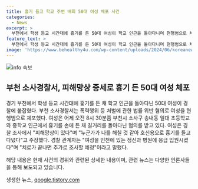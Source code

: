```yaml
---
title: 흉기 들고 학교 주변 배회 50대 여성 체포 사건
categories:
  - News
excerpt: >
  부천에서 학생 등교 시간대에 흉기를 든 50대 여성이 학교 인근을 돌아다니며 현행범으로 체포됐다. 여성은 피해망상을 주장하며 정신과 병원에 응급 입원시켜진 상태이고, 추가적인 조사가 예정되어 있다.
feature_text: >
  부천에서 학생 등교 시간대에 흉기를 든 50대 여성이 학교 인근을 돌아다니며 현행범으로 체포됐다. 여성은 피해망상을 주장하며 정신과 병원에 응급 입원시켜진 상태이고, 추가적인 조사가 예정되어 있다.
image: 'https://www.behealthy4u.com/wp-content/uploads/2024/06/koreanews.jpg'
---
```


<p><img src="https://www.behealthy4u.com/wp-content/uploads/2024/06/koreanews.jpg" alt="info 속보" /></p>

<h2 data-ke-size="size26">부천 소사경찰서, 피해망상 증세로 흉기 든 50대 여성 체포</h2>

<p data-ke-size="size16">경기 부천에서 학생 등교 시간대에 흉기를 든 채 학교 인근을 돌아다닌 50대 여성이 경찰에 붙잡혔다. 부천 소사경찰서는 폭력행위 등 처벌에 관한 법률 위반 혐의로 여성을 현행범으로 체포했다. 여성은 어제 오전 8시 30분쯤 부천시 소사구 송내동 일대 초등학교와 중학교 인근에서 흉기를 손에 든 채 길거리를 돌아다닌 혐의를 받고 있다. 여성은 경찰 조사에서 "피해망상이 있다"며 "누군가가 나를 해칠 것 같아 호신용으로 흉기를 들고 다녔다"고 주장했다. 경찰 관계자는 "여성을 인천에 있는 정신과 병원에 응급 입원시켰다"며 "치료가 끝나면 추가로 조사할 예정"이라고 말했다.</p>

<p data-ke-size="size16">해당 내용은 현재 사건의 경위와 관련된 상세한 내용이며, 관련 뉴스는 다양한 언론사들을 통해 보도되고 있습니다.</p>
생생한 뉴스, <a href="https://qoogle.tistory.com" rel="dofollow">qoogle.tistory.com</a>


